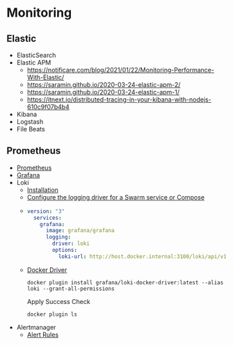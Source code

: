 # Monitoring

## Elastic
* ElasticSearch
* Elastic APM
  * <https://notificare.com/blog/2021/01/22/Monitoring-Performance-With-Elastic/>
  * <https://saramin.github.io/2020-03-24-elastic-apm-2/>
  * <https://saramin.github.io/2020-03-24-elastic-apm-1/>
  * <https://itnext.io/distributed-tracing-in-your-kibana-with-nodejs-610c9f07b4b4>
* Kibana
* Logstash
* File Beats

## Prometheus
* [Prometheus](<Prometheus/Prometheus.md>)
* [Grafana](<Prometheus/Grafana.md>)
* Loki
  * [Installation](https://grafana.com/docs/loki/latest/installation/docker/)
  * [Configure the logging driver for a Swarm service or Compose](https://grafana.com/docs/loki/latest/clients/docker-driver/configuration/#configure-the-logging-driver-for-a-swarm-service-or-compose)
  * ```YAML
    version: "3"
      services:
        grafana:
          image: grafana/grafana
          logging:
            driver: loki
            options:
              loki-url: http://host.docker.internal:3100/loki/api/v1/push
      ```
  * [Docker Driver](https://grafana.com/docs/loki/latest/clients/docker-driver/)
    ```shell
    docker plugin install grafana/loki-docker-driver:latest --alias loki --grant-all-permissions
    ```
    Apply Success Check
    ```shell
    docker plugin ls
    ```
* Alertmanager
    * [Alert Rules](https://awesome-prometheus-alerts.grep.to/rules)
